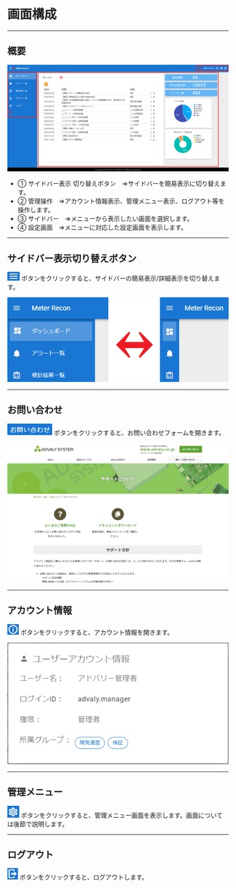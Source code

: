 # 画面構成

---
## 概要

![](img/cloud_home.png)

- ① サイドバー表示 切り替えボタン　⇒サイドバーを簡易表示に切り替えます。
- ② 管理操作　⇒アカウント情報表示、管理メニュー表示、ログアウト等を操作します。
- ③ サイドバー　⇒メニューから表示したい画面を選択します。
- ④ 設定画面　⇒メニューに対応した設定画面を表示します。

---
## サイドバー表示切り替えボタン

![](img/top_hamburger.png) ボタンをクリックすると、サイドバーの簡易表示/詳細表示を切り替えます。

![](img/side_menu_mode.png)

---
## お問い合わせ

![](img/top_otoiawase.png) ボタンをクリックすると、お問い合わせフォームを開きます。

![](img/otoiawase.png)

---
## アカウント情報

![](img/top_info.png) ボタンをクリックすると、アカウント情報を開きます。

![](img/top_info_account_dlg.png)

---
## 管理メニュー

![](img/top_setting.png) ボタンをクリックすると、管理メニュー画面を表示します。画面については後節で説明します。

---
## ログアウト

![](img/top_logout.png) ボタンをクリックすると、ログアウトします。

